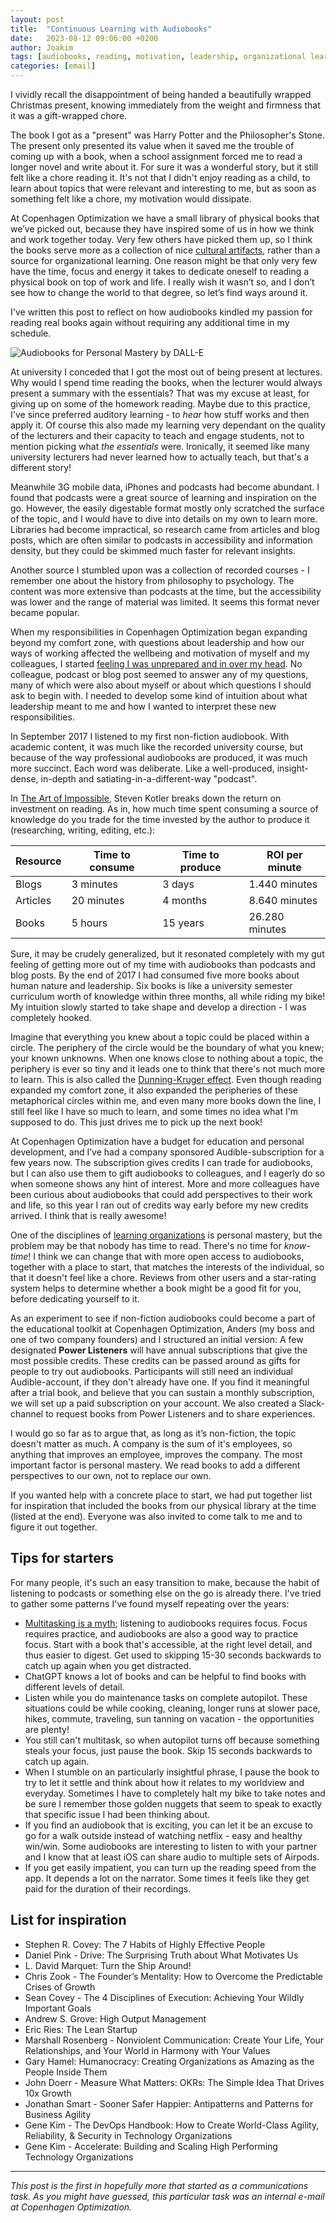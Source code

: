 ```yaml
---
layout: post
title:  "Continuous Learning with Audiobooks"
date:   2023-08-12 09:06:00 +0200
author: Joakim
tags: [audiobooks, reading, motivation, leadership, organizational learning, personal mastery, multitasking, podcasts, focus & concentration, employee development, copenhagen optimization, time management, learning organizations, cultural artifacts, impostor syndrome, dunning-kruger effect, professional development tools, human nature]
categories: [email]
--- 
```

I vividly recall the disappointment of being handed a beautifully wrapped Christmas present, knowing immediately from the weight and firmness that it was a gift-wrapped chore. 

The book I got as a "present" was Harry Potter and the Philosopher's Stone. The present only presented its value when it saved me the trouble of coming up with a book, when a school assignment forced me to read a longer novel and write about it. For sure it was a wonderful story, but it still felt like a chore reading it. It's not that I didn't enjoy reading as a child, to learn about topics that were relevant and interesting to me, but as soon as something felt like a chore, my motivation would dissipate.

At Copenhagen Optimization we have a small library of physical books that we’ve picked out, because they have inspired some of us in how we think and work together today. Very few others have picked them up, so I think the books serve more as a collection of nice [cultural artifacts](https://en.wikipedia.org/wiki/Cultural_artifact), rather than a source for organizational learning. One reason might be that only very few have the time, focus and energy it takes to dedicate oneself to reading a physical book on top of work and life. I really wish it wasn’t so, and I don’t see how to change the world to that degree, so let’s find ways around it.

I've written this post to reflect on how audiobooks kindled my passion for reading real books again without requiring any additional time in my schedule.

![Audiobooks for Personal Mastery by DALL-E](/assets/audiobooks.webp)

At university I conceded that I got the most out of being present at lectures. Why would I spend time reading the books, when the lecturer would always present a summary with the essentials? That was my excuse at least, for giving up on some of the homework reading. Maybe due to this practice, I've since preferred auditory learning - to _hear_ how stuff works and then apply it. Of course this also made my learning very dependant on the quality of the lecturers and their capacity to teach and engage students, not to mention picking what _the essentials_ were. Ironically, it seemed like many university lecturers had never learned how to actually teach, but that's a different story!

Meanwhile 3G mobile data, iPhones and podcasts had become abundant. I found that podcasts were a great source of learning and inspiration on the go. However, the easily digestable format mostly only scratched the surface of the topic, and I would have to dive into details on my own to learn more. Libraries had become impractical, so research came from articles and blog posts, which are often similar to podcasts in accessibility and information density, but they could be skimmed much faster for relevant insights.

Another source I stumbled upon was a collection of recorded courses - I remember one about the history from philosophy to psychology. The content was more extensive than podcasts at the time, but the accessibility was lower and the range of material was limited. It seems this format never became popular.

When my responsibilities in Copenhagen Optimization began expanding beyond my comfort zone, with questions about leadership and how our ways of working affected the wellbeing and motivation of myself and my colleagues, I started [feeling I was unprepared and in over my head](https://en.wikipedia.org/wiki/Impostor_syndrome). No colleague, podcast or blog post seemed to answer any of my questions, many of which were also about myself or about which questions I should ask to begin with. I needed to develop some kind of intuition about what leadership meant to me and how I wanted to interpret these new responsibilities.

In September 2017 I listened to my first non-fiction audiobook. With academic content, it was much like the recorded university course, but because of the way professional audiobooks are produced, it was much more succinct. Each word was deliberate. Like a well-produced, insight-dense, in-depth and satiating-in-a-different-way "podcast".

In [The Art of Impossible](https://www.amazon.com/Art-Impossible-Peak-Performance-Primer/dp/0062977539), Steven Kotler breaks down the return on investment on reading. As in, how much time spent consuming a source of knowledge do you trade for the time invested by the author to produce it (researching, writing, editing, etc.):

| Resource | Time to consume | Time to produce | ROI per minute |
| -------- | --------------- | --------------- | -------------- |
| Blogs    | 3 minutes       | 3 days          | 1.440 minutes  |
| Articles | 20 minutes      | 4 months        | 8.640 minutes  |
| Books    | 5 hours         | 15 years        | 26.280 minutes |

Sure, it may be crudely generalized, but it resonated completely with my gut feeling of getting more out of my time with audiobooks than podcasts and blog posts. By the end of 2017 I had consumed five more books about human nature and leadership. Six books is like a university semester curriculum worth of knowledge within three months, all while riding my bike! My intuition slowly started to take shape and develop a direction - I was completely hooked.

Imagine that everything you knew about a topic could be placed within a circle. The periphery of the circle would be the boundary of what you knew; your known unknowns. When one knows close to nothing about a topic, the periphery is ever so tiny and it leads one to think that there's not much more to learn. This is also called the [Dunning-Kruger effect](https://en.wikipedia.org/wiki/Dunning%E2%80%93Kruger_effect). Even though reading expanded my comfort zone, it also expanded the peripheries of these metaphorical circles within me, and even many more books down the line, I still feel like I have so much to learn, and some times no idea what I'm supposed to do. This just drives me to pick up the next book!

At Copenhagen Optimization have a budget for education and personal development, and I’ve had a company sponsored Audible-subscription for a few years now. The subscription gives credits I can trade for audiobooks, but I can also use them to gift audiobooks to colleagues, and I eagerly do so when someone shows any hint of interest. More and more colleagues have been curious about audiobooks that could add perspectives to their work and life, so this year I ran out of credits way early before my new credits arrived. I think that is really awesome!

One of the disciplines of [learning organizations](https://www.amazon.com/Fifth-Discipline-Practice-Learning-Organization/dp/0385517254) is personal mastery, but the problem may be that nobody has time to read. There's no time for _know-time_! I think we can change that with more open access to audiobooks, together with a place to start, that matches the interests of the individual, so that it doesn't feel like a chore. Reviews from other users and a star-rating system helps to determine whether a book might be a good fit for you, before dedicating yourself to it.

As an experiment to see if non-fiction audiobooks could become a part of the educational toolkit at Copenhagen Optimization, Anders (my boss and one of two company founders) and I structured an initial version: A few designated **Power Listeners** will have annual subscriptions that give the most possible credits. These credits can be passed around as gifts for people to try out audiobooks. Participants will still need an individual Audible-account, if they don't already have one. If you find it meaningful after a trial book, and believe that you can sustain a monthly subscription, we will set up a paid subscription on your account. We also created a Slack-channel to request books from Power Listeners and to share experiences.

I would go so far as to argue that, as long as it’s non-fiction, the topic doesn't matter as much. A company is the sum of it's employees, so anything that improves an employee, improves the company. The most important factor is personal mastery. We read books to add a different perspectives to our own, not to replace our own.

If you wanted help with a concrete place to start, we had put together list for inspiration that included the books from our physical library at the time (listed at the end). Everyone was also invited to come talk to me and to figure it out together.

## Tips for starters

For many people, it's such an easy transition to make, because the habit of listening to podcasts or something else on the go is already there. I've tried to gather some patterns I've found myself repeating over the years:

- [Multitasking is a myth](https://jamesclear.com/multitasking-myth); listening to audiobooks requires focus. Focus requires practice, and audiobooks are also a good way to practice focus. Start with a book that's accessible, at the right level detail, and thus easier to digest. Get used to skipping 15-30 seconds backwards to catch up again when you get distracted.
- ChatGPT knows a lot of books and can be helpful to find books with different levels of detail.
- Listen while you do maintenance tasks on complete autopilot. These situations could be while cooking, cleaning, longer runs at slower pace, hikes, commute, traveling, sun tanning on vacation - the opportunities are plenty!
- You still can't multitask, so when autopilot turns off because something steals your focus, just pause the book. Skip 15 seconds backwards to catch up again.
- When I stumble on an particularly insightful phrase, I pause the book to try to let it settle and think about how it relates to my worldview and everyday. Sometimes I have to completely halt my bike to take notes and be sure I remember those golden nuggets that seem to speak to exactly that specific issue I had been thinking about.
- If you find an audiobook that is exciting, you can let it be an excuse to go for a walk outside instead of watching netflix - easy and healthy win/win. Some audiobooks are interesting to listen to with your partner and I know that at least iOS can share audio to multiple sets of Airpods.
- If you get easily impatient, you can turn up the reading speed from the app. It depends a lot on the narrator. Some times it feels like they get paid for the duration of their recordings.

## List for inspiration

- Stephen R. Covey: The 7 Habits of Highly Effective People
- Daniel Pink - Drive: The Surprising Truth about What Motivates Us
- L. David Marquet: Turn the Ship Around!
- Chris Zook - The Founder’s Mentality: How to Overcome the Predictable Crises of Growth
- Sean Covey - The 4 Disciplines of Execution: Achieving Your Wildly Important Goals
- Andrew S. Grove: High Output Management
- Eric Ries: The Lean Startup
- Marshall Rosenberg - Nonviolent Communication: Create Your Life, Your Relationships, and Your World in Harmony with Your Values
- Gary Hamel: Humanocracy: Creating Organizations as Amazing as the People Inside Them
- John Doerr - Measure What Matters: OKRs: The Simple Idea That Drives 10x Growth
- Jonathan Smart - Sooner Safer Happier: Antipatterns and Patterns for Business Agility
- Gene Kim - The DevOps Handbook: How to Create World-Class Agility, Reliability, & Security in Technology Organizations
- Gene Kim - Accelerate: Building and Scaling High Performing Technology Organizations

----

_This post is the first in hopefully more that started as a communications task. As you might have guessed, this particular task was an internal e-mail at Copenhagen Optimization._